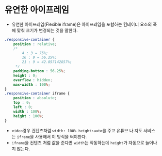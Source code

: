 # 유연한 아이프레임

- 유연한 아이프레임(Flexible iframe)은 아이프레임을 포함하는 컨테이너 요소의 폭에 맞춰 크기가 변경되는 것을 말한다.

```css
.responsive-container {
    position : relative;
    /* 
        4 : 3 = 75%;
        16 : 9 = 56.25%;
        21 : 9 = 42.857142857%;
     */
    padding-bottom : 56.25%;
    height : 0;
    overflow : hidden;
    max-width : 100%;
}
.responsive-container iframe {
    position : absolute;
    top : 0;
    left : 0;
    width : 100%;
    height : 100%;
}
```

- `video`경우 컨텐츠처럼 `width: 100% height:auto`를 주고 유튜브 나 지도 서비스는 `iframe`을 사용해서 이 방식을 써야한다.
- `iframe`을 컨텐츠 처럼 값을 준다면 `width`는 작동하는데 `height`가 자동으로 늘어나지 않는다. 
